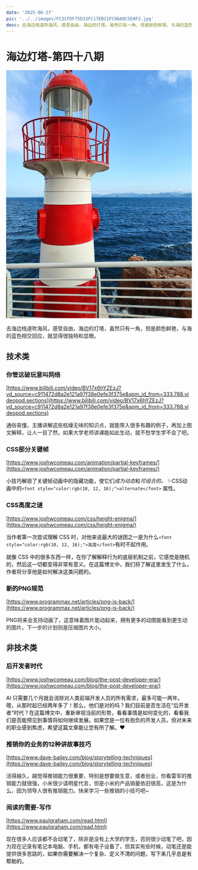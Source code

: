 ```yaml
---
date: '2025-06-27'
pic: '../../images/FC3CFDF75D33FC17EB21FC96A9C5E0F2.jpg'
desc: 去海边栈道吹海风，感受自由，海边的灯塔，虽然只有一角，但是颜色鲜艳，与海的蓝色相交回应，就显得很独特和显眼。
---
```


# 海边灯塔-第四十八期

![../../images/FC3CFDF75D33FC17EB21FC96A9C5E0F2.jpg](../../images/FC3CFDF75D33FC17EB21FC96A9C5E0F2.jpg)

去海边栈道吹海风，感受自由，海边的灯塔，虽然只有一角，但是颜色鲜艳，与海的蓝色相交回应，就显得很独特和显眼。

## 技术类

### 你管这破玩意叫网络

[https://www.bilibili.com/video/BV17x6hYZEzJ?vd_source=c911472d8a2e121a97f38e0efe3f375e&spm_id_from=333.788.videopod.sections](https://www.bilibili.com/video/BV17x6hYZEzJ?vd_source=c911472d8a2e121a97f38e0efe3f375e&spm_id_from=333.788.videopod.sections)

通俗易懂，主播讲解这些枯燥无味的知识点，就能带入很多有趣的例子，再加上图文解释，让人一目了然，如果大学老师讲课能如此生动，就不愁学生学不会了吧。

### CSS部分关键帧

[https://www.joshwcomeau.com/animation/partial-keyframes/](https://www.joshwcomeau.com/animation/partial-keyframes/)

<font style="color:rgb(10, 12, 16);">小技巧解锁了关键帧动画中的隐藏功能，使它们</font>_成为动态_<font style="color:rgb(10, 12, 16);">和</font>_可组合的。_<font style="color:rgb(10, 12, 16);"> </font><font style="color:rgb(10, 12, 16);">✨</font><font style="color:rgb(10, 12, 16);">CSS动画中的</font>`<font style="color:rgb(10, 12, 16);">alternate</font>`<font style="color:rgb(10, 12, 16);"> 属性。</font>

<font style="color:rgb(10, 12, 16);"></font>

### <font style="color:rgb(10, 12, 16);">CSS高度之谜</font>

[https://www.joshwcomeau.com/css/height-enigma/](https://www.joshwcomeau.com/css/height-enigma/)

<font style="color:rgb(10, 12, 16);">当作者第一次尝试理解 CSS 时，对他来说最大的谜团之一是为什么</font>`<font style="color:rgb(10, 12, 16);">高度</font>`<font style="color:rgb(10, 12, 16);">有时不起作用。</font>

<font style="color:rgb(10, 12, 16);">就像 CSS 中的很多东西一样，在你了解解释行为的底层机制之前，它感觉是随机的，然后这一切都变得非常有意义。在这篇博文中，我们将了解这里发生了什么，作者将分享他是如何解决这类问题的。</font>

<font style="color:rgb(10, 12, 16);"></font>

### <font style="color:rgb(10, 12, 16);">新的PNG规范</font>

[https://www.programmax.net/articles/png-is-back/](https://www.programmax.net/articles/png-is-back/)

PNG将来会支持动画了，这意味着图片能动起来，拥有更多的动图能看到更生动的图片，下一步的计划则是压缩图片大小。

## 非技术类

### <font style="color:rgb(10, 12, 16);">后开发者时代</font>

[https://www.joshwcomeau.com/blog/the-post-developer-era/](https://www.joshwcomeau.com/blog/the-post-developer-era/)

<font style="color:rgb(10, 12, 16);">AI 只需要几个月就会消除对人类前端开发人员的所有需求，最多可能一两年。嗯，从那时起已经两年多了！那么，他们是对的吗？我们目前是否生活在“后开发者”时代？在这篇博文中，重新审视当前的形势，看看事情是如何变化的，看看我们是否能预见到事情将如何继续发展。如果您是一位有抱负的开发人员，但对未来的职业感到焦虑，希望这篇文章能让您有所了解。</font><font style="color:rgb(10, 12, 16);">❤️</font>

<font style="color:rgb(10, 12, 16);"></font>

### <font style="color:rgb(10, 12, 16);">推销你的业务的12种讲故事技巧</font>

[https://www.dave-bailey.com/blog/storytelling-techniques](https://www.dave-bailey.com/blog/storytelling-techniques)

活得越久，越觉得推销能力很重要，特别是想要做生意，或者创业，你看雷军的推销能力就很强，小米很少请明星代言，但是小米的产品销量依旧很高，这是为什么，因为领导人很有推销能力。快来学习一些推销的小技巧吧~

### 阅读的需要-写作

[https://www.paulgraham.com/read.html](https://www.paulgraham.com/read.html)

现在很多人应该都不会动笔了，除非是没有上大学的学生，否则很少动笔了吧，因为现在记录有笔记本电脑、手机，都有电子设备了，但其实有些时候，动笔还是能提供很多思路的，<font style="color:rgb(0, 0, 0);">如果你需要解决一个复杂、定义不清的问题，写下来几乎总是有帮助的。</font>
